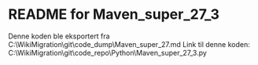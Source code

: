 # README for Maven_super_27_3
Denne koden ble eksportert fra C:\WikiMigration\git\code_dump\Maven_super_27.md
Link til denne koden: C:\WikiMigration\git\code_repo\Python\Maven_super_27_3.py
